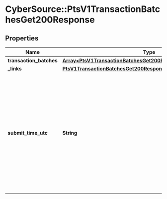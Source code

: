 # CyberSource::PtsV1TransactionBatchesGet200Response

## Properties
Name | Type | Description | Notes
------------ | ------------- | ------------- | -------------
**transaction_batches** | [**Array&lt;PtsV1TransactionBatchesGet200ResponseTransactionBatches&gt;**](PtsV1TransactionBatchesGet200ResponseTransactionBatches.md) |  | [optional] 
**_links** | [**PtsV1TransactionBatchesGet200ResponseLinks**](PtsV1TransactionBatchesGet200ResponseLinks.md) |  | [optional] 
**submit_time_utc** | **String** | Time of request in UTC. Format: &#x60;YYYY-MM-DDThh:mm:ssZ&#x60; **Example** &#x60;2016-08-11T22:47:57Z&#x60; equals August 11, 2016, at 22:47:57 (10:47:57 p.m.). The &#x60;T&#x60; separates the date and the time. The &#x60;Z&#x60; indicates UTC.  Returned by Cybersource for all services.  | [optional] 


